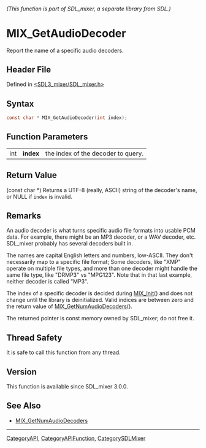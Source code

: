 ###### (This function is part of SDL_mixer, a separate library from SDL.)
# MIX_GetAudioDecoder

Report the name of a specific audio decoders.

## Header File

Defined in [<SDL3_mixer/SDL_mixer.h>](https://github.com/libsdl-org/SDL_mixer/blob/main/include/SDL3_mixer/SDL_mixer.h)

## Syntax

```c
const char * MIX_GetAudioDecoder(int index);
```

## Function Parameters

|     |           |                                    |
| --- | --------- | ---------------------------------- |
| int | **index** | the index of the decoder to query. |

## Return Value

(const char *) Returns a UTF-8 (really, ASCII) string of the decoder's
name, or NULL if `index` is invalid.

## Remarks

An audio decoder is what turns specific audio file formats into usable PCM
data. For example, there might be an MP3 decoder, or a WAV decoder, etc.
SDL_mixer probably has several decoders built in.

The names are capital English letters and numbers, low-ASCII. They don't
necessarily map to a specific file format; Some decoders, like "XMP"
operate on multiple file types, and more than one decoder might handle the
same file type, like "DRMP3" vs "MPG123". Note that in that last example,
neither decoder is called "MP3".

The index of a specific decoder is decided during [MIX_Init](MIX_Init)()
and does not change until the library is deinitialized. Valid indices are
between zero and the return value of
[MIX_GetNumAudioDecoders](MIX_GetNumAudioDecoders)().

The returned pointer is const memory owned by SDL_mixer; do not free it.

## Thread Safety

It is safe to call this function from any thread.

## Version

This function is available since SDL_mixer 3.0.0.

## See Also

- [MIX_GetNumAudioDecoders](MIX_GetNumAudioDecoders)

----
[CategoryAPI](CategoryAPI), [CategoryAPIFunction](CategoryAPIFunction), [CategorySDLMixer](CategorySDLMixer)

